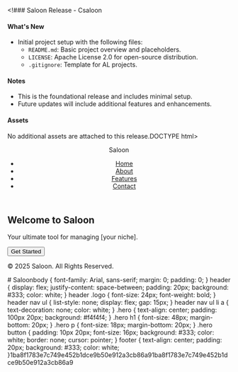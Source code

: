 <!### Saloon Release - Csaloon
#### What's New
- Initial project setup with the following files:
  - `README.md`: Basic project overview and placeholders.
  - `LICENSE`: Apache License 2.0 for open-source distribution.
  - `.gitignore`: Template for AL projects.

#### Notes
- This is the foundational release and includes minimal setup.
- Future updates will include additional features and enhancements.

#### Assets
No additional assets are attached to this release.DOCTYPE html>
<html lang="en">
<head>
    <meta charset="UTF-8">
    <meta name="viewport" content="width=device-width, initial-scale=1.0">
    <title>Saloon</title>
    <link rel="stylesheet" href="styles.css">
</head>
<body>
    <header>
        <div class="logo">Saloon</div>
        <nav>
            <ul>
                <li><a href="index.html">Home</a></li>
                <li><a href="about.html">About</a></li>
                <li><a href="features.html">Features</a></li>
                <li><a href="contact.html">Contact</a></li>
            </ul>
        </nav>
    </header>
    <section class="hero">
        <h1>Welcome to Saloon</h1>
        <p>Your ultimate tool for managing [your niche].</p>
        <button>Get Started</button>
    </section>
    <footer>
        <p>&copy; 2025 Saloon. All Rights Reserved.</p>
    </footer>
</body>
</html># Saloonbody {
    font-family: Arial, sans-serif;
    margin: 0;
    padding: 0;
}
header {
    display: flex;
    justify-content: space-between;
    padding: 20px;
    background: #333;
    color: white;
}
header .logo {
    font-size: 24px;
    font-weight: bold;
}
header nav ul {
    list-style: none;
    display: flex;
    gap: 15px;
}
header nav ul li a {
    text-decoration: none;
    color: white;
}
.hero {
    text-align: center;
    padding: 100px 20px;
    background: #f4f4f4;
}
.hero h1 {
    font-size: 48px;
    margin-bottom: 20px;
}
.hero p {
    font-size: 18px;
    margin-bottom: 20px;
}
.hero button {
    padding: 10px 20px;
    font-size: 16px;
    background: #333;
    color: white;
    border: none;
    cursor: pointer;
}
footer {
    text-align: center;
    padding: 20px;
    background: #333;
    color: white;
}1ba8f1783e7c749e452b1dce9b50e912a3cb86a91ba8f1783e7c749e452b1dce9b50e912a3cb86a9